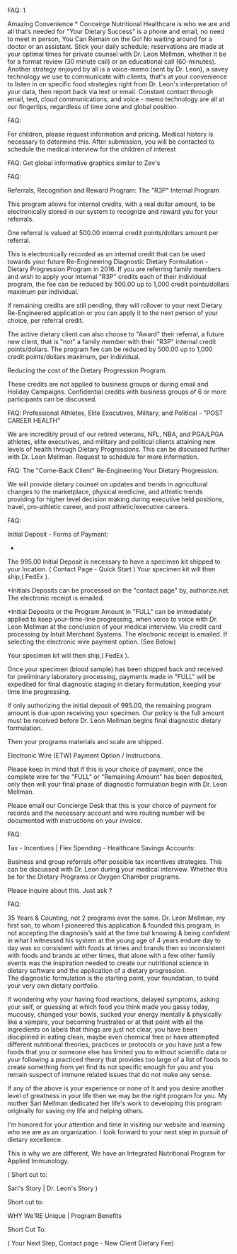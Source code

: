 

FAQ: 1
    
Amazing Convenience *
Conceirge Nutritional Healthcare is who we are and all that’s needed for "Your Dietary Success" is a phone and email, no need to meet in person, You Can Remain on the Go!  No waiting around for a doctor or an assistant. Stick your daily schedule; reservations are made at your optimal times for private counsel with Dr. Leon Mellman, whether it be for a format review (30 minute call) or an educational call (60-minutes).  Another strategy enjoyed by all is a voice-memo (sent by Dr. Leon), a savey technology we use to communicate with clients, that's at your convenience to listen in on specific food strategies right from Dr. Leon's interpretation of your data, then report back via text or email.  Constant contact through email, text, cloud communications, and voice - memo technology are all at our fingertips, regardless of time zone and global position.

FAQ: 

For children, please request information and pricing. Medical history is necessary to determine this. After submission, you will be contacted to schedule the medical interview for the children of interest 

FAQ:
Get global informative graphics similar to Zev's 


FAQ:

Referrals, Recognition and Reward Program:  The "R3P" Internal Program 

This program allows for internal credits, with a real dollar amount, to be electronically stored in our system to recognize and reward you for your referrals.

One referral is valued at 500.00 internal credit points/dollars amount per referral.

This is electronically recorded as an internal credit that can be used towards your future Re-Engineering Diagnostic Dietary Formulation - Dietary Progression Program in 2016. 
If you are referring family members and wish to apply your internal "R3P" credits each of their individual program, the fee can be reduced by 500.00 up to 1,000 credit points/dollars maximum per individual.

If remaining credits are still pending, they will rollover to your next Dietary Re-Engineered application or you can apply it to the next person of your choice, per referral credit.

The active dietary client can also choose to "Award" their referral, a future new client, that is "not" a family member with their "R3P" internal credit points/dollars. 
The program fee can be reduced by 500.00 up to 1,000 credit points/dollars maximum, per individual.

Reducing the cost of the Dietary Progression Program.

These credits are not applied to business groups or during email and Holiday Campaigns. Confidential credits with business groups of 6 or more participants can be discussed.


FAQ: 
Professional Athletes, Elite Executives, Military, and Political - "POST CAREER HEALTH"

We are incredibly proud of our retired veterans, NFL, NBA, and PGA/LPGA athletes, elite executives, and military and political clients attaining new levels of health through Dietary Progressions.
This can be discussed further with Dr. Leon Mellman. Request to schedule for more information.


FAQ:
The "Come-Back Client" Re-Engineering Your Dietary Progression:

We will provide dietary counsel on updates and trends in agricultural changes to the marketplace, physical medicine, and athletic trends providing for higher level decision making during executive held positions, travel, pro-athletic career, and post athletic/executive careers.


FAQ:

Initial Deposit - Forms of Payment:

*
The 995.00 Initial Deposit is necessary to have a specimen kit shipped to your location. ( Contact Page - Quick Start )
Your specimen kit will then ship,( FedEx ).

*Initials Deposits can be processed on the "contact page" by, authorize.net.
The electronic receipt is emailed.

*Initial Deposits or the Program Amount in "FULL" can be immediately applied to keep your-time-line progressing, when voice to voice with Dr. Leon Mellman at the conclusion of your medical interview. Via credit card processing by Intuit Merchant Systems.  The electronic receipt is emailed.
If selecting the electronic wire payment option. (See Below)

Your specimen kit will then ship,( FedEx ).

Once your specimen (blood sample) has been shipped back and received for preliminary laboratory processing, payments made in "FULL" will be expedited for final diagnostic staging in dietary formulation, keeping your time line progressing.

If only authorizing the initial deposit of 995.00, the remaining program amount is due upon receiving your specimen. Our policy is the full amount must be received before Dr. Leon Mellman begins final diagnostic dietary formulation.

Then your programs materials and scale are shipped.


Electronic Wire (ETW) Payment Option / Instructions.                                              
 
Please keep in mind that if this is your choice of payment, once the complete wire for the "FULL" or "Remaining Amount" has been deposited, only then will your final phase of diagnostic formulation begin with Dr. Leon Mellman.  

Please email our Concierge Desk that this is your choice of payment for records and the necessary account and wire routing number will be documented with instructions on your invoice.


FAQ:

Tax - Incentives | Flex Spending - Healthcare Savings Accounts:

Business and group referrals offer possible tax incentives strategies. This can be discussed with Dr. Leon during your medical interview. Whether this be for the Dietary Programs or Oxygen Chamber programs.

  Please inquire about this. Just ask ?




FAQ: 

35 Years & Counting, not 2 programs ever the same.
Dr. Leon Mellman, my first son, to whom I pioneered this application & founded this program, in not accepting the diagnosis’s said at the time but knowing & being confident in what I witnessed his system at the young age of 4 years endure day to day was so consistent with foods at times and brands then so inconsistent with foods and brands at other times, that alone with a few other family events was the inspiration needed to create our nutritional science in dietary software and the application of a dietary progression.  
The diagnostic formulation is the starting point, your foundation,
 to build your very own dietary portfolio.

If wondering why your having food reactions, delayed symptoms, asking your self, or guessing at which food you think made you gassy today, mucousy, changed your bowls, sucked your energy mentally & physically like a vampire, your becoming frustrated or at that point with all the ingredients on labels that things are just not clear, you have been disciplined in eating clean, maybe even chemical free or have attempted different nutritional theories, practices or protocols or you have just a few foods that you or someone else has limited you to without scientific data or your following a practiced theory that provides too large of a list of foods to create something from yet find its not specific enough for you and you remain suspect of immune related issues that do not make any sense.

If any of the above is your experience or none of it and you desire another level of greatness in your life then we may be the right program for you.  My mother Sari Mellman dedicated her life's work to developing this program originally for saving my life and helping others.

I'm honored for your attention and time in visiting our website and learning who we are as an organization.  I look forward to your next step in pursuit of dietary excellence.

This is why we are different, We have an Integrated Nutritional Program for Applied Immunology.

( Short cut to:

 Sari's Story | Dr. Leon's Story )

Short cut to: 

WHY We'RE Unique | Program Benefits 

Short Cut To:

( Your Next Step, Contact page - New Client Dietary Fee)
